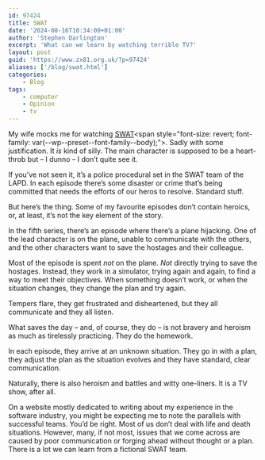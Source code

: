 ```yaml
---
id: 97424
title: SWAT
date: '2024-08-16T10:34:00+01:00'
author: 'Stephen Darlington'
excerpt: 'What can we learn by watching terrible TV?'
layout: post
guid: 'https://www.zx81.org.uk/?p=97424'
aliases: ['/blog/swat.html']
categories:
    - Blog
tags:
    - computer
    - Opinion
    - tv
---
```


<span style="font-size: revert; font-family: var(--wp--preset--font-family--body);">My wife mocks me for watching </span>[SWAT](https://en.wikipedia.org/wiki/S.W.A.T._(2017_TV_series))<span style="font-size: revert; font-family: var(--wp--preset--font-family--body);">. Sadly with some justification. It </span>*is*<span style="font-size: revert; font-family: var(--wp--preset--font-family--body);"> kind of silly. The main character is supposed to be a heart-throb but – I dunno – I don’t quite see it.</span>

If you’ve not seen it, it’s a police procedural set in the SWAT team of the LAPD. In each episode there’s some disaster or crime that’s being committed that needs the efforts of our heros to resolve. Standard stuff.

But here’s the thing. Some of my favourite episodes don’t contain heroics, or, at least, it’s not the key element of the story.

In the fifth series, there’s an episode where there’s a plane hijacking. One of the lead character is on the plane, unable to communicate with the others, and the other characters want to save the hostages and their colleague.

Most of the episode is spent *not* on the plane. *Not* directly trying to save the hostages. Instead, they work in a simulator, trying again and again, to find a way to meet their objectives. When something doesn’t work, or when the situation changes, they change the plan and try again.

Tempers flare, they get frustrated and disheartened, but they all communicate and they all listen.

What saves the day – and, of course, they do – is not bravery and heroism as much as tirelessly practicing. They do the homework.

In each episode, they arrive at an unknown situation. They go in with a plan, they adjust the plan as the situation evolves and they have standard, clear communication.

Naturally, there is also heroism and battles and witty one-liners. It is a TV show, after all.

On a website mostly dedicated to writing about my experience in the software industry, you might be expecting me to note the parallels with successful teams. You’d be right. Most of us don’t deal with life and death situations. However, many, if not most, issues that we come across are caused by poor communication or forging ahead without thought or a plan. There is a lot we can learn from a fictional SWAT team.
